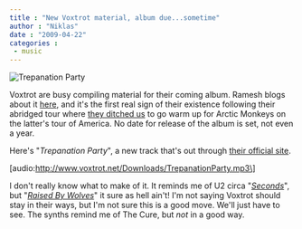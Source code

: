 ```yaml
---
title : "New Voxtrot material, album due...sometime"
author : "Niklas"
date : "2009-04-22"
categories : 
 - music
---
```


![Trepanation Party](http://www.voxtrot.net/img/tp500.jpg)

Voxtrot are busy compiling material for their coming album. Ramesh blogs about it [here](http://thevoxtrotkid.blogspot.com/2009/04/youth-trip.html), and it's the first real sign of their existence following their abridged tour where [they ditched us](https://niklasblog.com/?p=1322) to go warm up for Arctic Monkeys on the latter's tour of America. No date for release of the album is set, not even a year.

Here's "_Trepanation Party_", a new track that's out through [their official site](http://voxtrot.net).

\[audio:http://www.voxtrot.net/Downloads/TrepanationParty.mp3\]

I don't really know what to make of it. It reminds me of U2 circa "_[Seconds](http://hypem.com/track/785303/U2+-+Seconds)_", but "_[Raised By Wolves](http://hypem.com/track/778684/Voxtrot+-+Raised+by+Wolves)_" it sure as hell ain't! I'm not saying Voxtrot should stay in their ways, but I'm not sure this is a good move. We'll just have to see. The synths remind me of The Cure, but _not_ in a good way.
